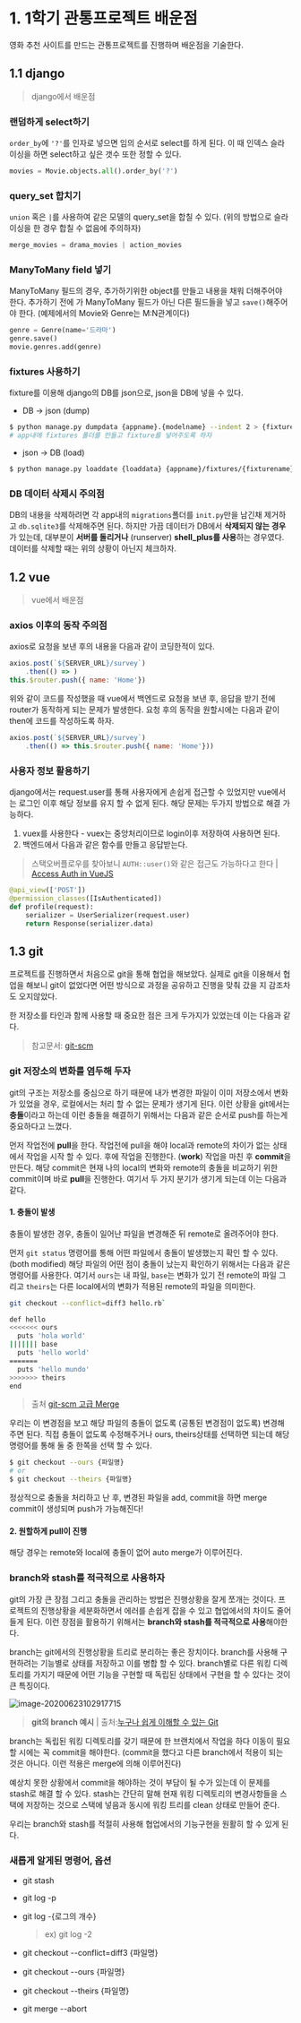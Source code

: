 # 1. 1학기 관통프로젝트 배운점

영화 추천 사이트를 만드는 관통프로젝트를 진행하며 배운점을 기술한다.



## 1.1 django

> django에서 배운점

### 랜덤하게 select하기

`order_by`에 `'?'`를 인자로 넣으면 임의 순서로 select를 하게 된다. 이 때 인덱스 슬라이싱을 하면 select하고 싶은 갯수 또한 정할 수 있다.

```python
movies = Movie.objects.all().order_by('?')
```



### query_set 합치기

`union` 혹은 `|`를 사용하여 같은 모델의 query_set을 합칠 수 있다. (위의 방법으로 슬라이싱을 한 경우 합칠 수 없음에 주의하자)

```python
merge_movies = drama_movies | action_movies
```



### ManyToMany field 넣기

ManyToMany 필드의 경우, 추가하기위한 object를 만들고 내용을 채워 더해주어야 한다. 추가하기 전에 가 ManyToMany 필드가 아닌 다른 필드들을 넣고 `save()`해주어야 한다. (예제에서의 Movie와 Genre는 M:N관계이다)

```python
genre = Genre(name='드라마')
genre.save()
movie.genres.add(genre)
```



### fixtures 사용하기

fixture를 이용해 django의 DB를 json으로, json을 DB에 넣을 수 있다.

- DB -> json (dump)

```bash
$ python manage.py dumpdata {appname}.{modelname} --indent 2 > {fixturename}.json
# app내에 fixtures 폴더를 만들고 fixture를 넣어주도록 하자
```

- json -> DB (load)

```bash
$ python manage.py loaddate {loaddata} {appname}/fixtures/{fixturename}.json
```



### DB 데이터 삭제시 주의점

DB의 내용을 삭제하려면 각 app내의 `migrations`폴더를 `init.py`만을 남긴채 제거하고 `db.sqlite3`를 삭제해주면 된다. 하지만 가끔 데이터가 DB에서 **삭제되지 않는 경우**가 있는데, 대부분이 **서버를 돌리거나** (runserver) **shell_plus를 사용**하는 경우였다. 데이터를 삭제할 때는 위의 상황이 아닌지 체크하자.



## 1.2 vue

> vue에서 배운점

### axios 이후의 동작 주의점

axios로 요청을 보낸 후의 내용을 다음과 같이 코딩한적이 있다.

```js
axios.post(`${SERVER_URL}/survey`)
	.then(() => )
this.$router.push({ name: 'Home'})
```



위와 같이 코드를 작성했을 때 vue에서 백엔드로 요청을 보낸 후, 응답을 받기 전에 router가 동작하게 되는 문제가 발생한다. 요청 후의 동작을 원할시에는 다음과 같이 then에 코드를 작성하도록 하자.

```js
axios.post(`${SERVER_URL}/survey`)
	.then(() => this.$router.push({ name: 'Home'}))
```



### 사용자 정보 활용하기

django에서는 request.user를 통해 사용자에게 손쉽게 접근할 수 있었지만 vue에서는 로그인 이후 해당 정보를 유지 할 수 없게 된다. 해당 문제는 두가지 방법으로 해결 가능하다.

1. vuex를 사용한다 - vuex는 중앙처리이므로 login이후 저장하여 사용하면 된다.
2. 백엔드에서 다음과 같은 함수를 만들고 응답받는다.

> 스택오버플로우를 찾아보니 `AUTH::user()`와 같은 접근도 가능하다고 한다 | [Access Auth in VueJS](https://stackoverflow.com/questions/41932021/access-auth-in-vuejs)

```python
@api_view(['POST'])
@permission_classes([IsAuthenticated])
def profile(request):
    serializer = UserSerializer(request.user)
    return Response(serializer.data)
```



## 1.3 git

프로젝트를 진행하면서 처음으로 git을 통해 협업을 해보았다. 실제로 git을 이용해서 협업을 해보니 git이 없었다면 어떤 방식으로 과정을 공유하고 진행을 맞춰 갔을 지 감조차도 오지않았다.

한 저장소를 타인과 함께 사용할 때 중요한 점은 크게 두가지가 있었는데 이는 다음과 같다.

> 참고문서: [git-scm](https://git-scm.com/book/ko/v2/Appendix-C%3A-Git-명령어-Branch와-Merge)



### git 저장소의 변화를 염두해 두자

git의 구조는 저장소를 중심으로 하기 때문에 내가 변경한 파일이 이미 저장소에서 변화가 있었을 경우,  로컬에서는 처리 할 수 없는 문제가 생기게 된다. 이런 상황을 git에서는 **충돌**이라고 하는데 이런 충돌을 해결하기 위해서는 다음과 같은 순서로 push를 하는게 중요하다고 느꼈다.

먼저 작업전에 **pull**을 한다. 작업전에 pull을 해야 local과 remote의 차이가 없는 상태에서 작업을 시작 할 수 있다. 후에 작업을 진행한다. (**work**) 작업을 마친 후 **commit**을 만든다. 해당 commit은 현재 나의 local의 변화와 remote의 충돌을 비교하기 위한 commit이며 바로 **pull**을 진행한다. 여기서 두 가지 분기가 생기게 되는데 이는 다음과 같다.



#### 1. 충돌이 발생

충돌이 발생한 경우,  충돌이 일어난 파일을 변경해준 뒤 remote로 올려주어야 한다.

먼저 `git status` 명령어를 통해 어떤 파일에서 충돌이 발생했는지 확인 할 수 있다. (both modified) 해당 파일의 어떤 점이 충돌이 났는지 확인하기 위해서는 다음과 같은 명령어를 사용한다. 여기서 `ours`는 내 파일, `base`는 변화가 있기 전 remote의 파일 그리고 `theirs`는 다른 local에서의 변화가 적용된 remote의 파일을 의미한다. 

```bash
git checkout --conflict=diff3 hello.rb` 

def hello
<<<<<<< ours
  puts 'hola world'
||||||| base
  puts 'hello world'
=======
  puts 'hello mundo'
>>>>>>> theirs
end
```

> 출처 [git-scm 고급 Merge](https://git-scm.com/book/ko/v2/Git-도구-고급-Merge#_checking_out_conflicts)



우리는 이 변경점을 보고 해당 파일의 충돌이 없도록 (공통된 변경점이 없도록) 변경해주면 된다. 직접 충돌이 없도록 수정해주거나 ours, theirs상태를 선택하면 되는데 해당 명령어를 통해 둘 중 한쪽을 선택 할 수 있다.

```bash
$ git checkout --ours {파일명}
# or
$ git checkout --theirs {파일명}
```



정상적으로 충돌을 처리하고 난 후, 변경된 파일을 add, commit을 하면 merge commit이 생성되며 push가 가능해진다!



#### 2. 원할하게 pull이 진행

해당 경우는 remote와 local에 충돌이 없어 auto merge가 이루어진다.



### branch와 stash를 적극적으로 사용하자

git의 가장 큰 장점 그리고 충돌을 관리하는 방법은 진행상황을 잘게 쪼개는 것이다. 프로젝트의 진행상황을 세분화하면서 에러를 손쉽게 잡을 수 있고 협업에서의 차이도 줄어들게 된다. 이런 장점을 활용하기 위해서는 **branch와 stash를 적극적으로 사용**해야한다.

branch는 git에서의 진행상황을 트리로 분리하는 좋은 장치이다. branch를 사용해 구현하려는 기능별로 상태를 저장하고 이를 병합 할 수 있다. branch별로 다른 워킹 디렉토리를 가지기 때문에 어떤 기능을 구현할 때 독립된 상태에서 구현을 할 수 있다는 것이 큰 특징이다.

![image-20200623102917715](C:/Users/11/AppData/Roaming/Typora/typora-user-images/image-20200623102917715.png)

> **git의 branch 예시** | 출처:[누구나 쉽게 이해할 수 있는 Git](https://backlog.com/git-tutorial/kr/stepup/stepup1_1.html)



branch는 독립된 워킹 디렉토리를 갖기 때문에 한 브랜치에서 작업을 하다 이동이 필요 할 시에는 꼭 commit을 해야한다. (commit을 했다고 다른 branch에서 적용이 되는 것은 아니다. 이런 적용은 merge에 의해 이루어진다) 

예상치 못한 상황에서 commit을 해야하는 것이 부담이 될 수가 있는데 이 문제를 stash로 해결 할 수 있다. stash는 간단히 말해 현재 워킹 디렉토리의 변경사항들을 스택에 저장하는 것으로 스택에 넣음과 동시에 워킹 트리를 clean 상태로 만들어 준다.

우리는 branch와 stash를 적절히 사용해 협업에서의 기능구현을 원활히 할 수 있게 된다.



### 새롭게 알게된 명령어, 옵션

- git stash

- git log -p

- git log -{로그의 개수}

  > ex) git log -2

- git checkout --conflict=diff3 {파일명}

- git checkout --ours {파일명}

- git checkout --theirs {파일명}

- git merge --abort



